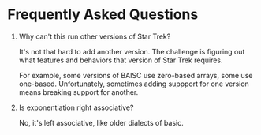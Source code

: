 # Frequently Asked Questions

1. Why can't this run other versions of Star Trek?
    
    It's not that hard to add another version. The challenge is figuring out what features
    and behaviors that version of Star Trek requires. 
       
    For example, some versions of BAISC use
    zero-based arrays, some use one-based. Unfortunately, sometimes adding suppport for one version
    means breaking support for another.


2. Is exponentiation right associative?
   
    No, it's left associative, like older dialects of basic.


